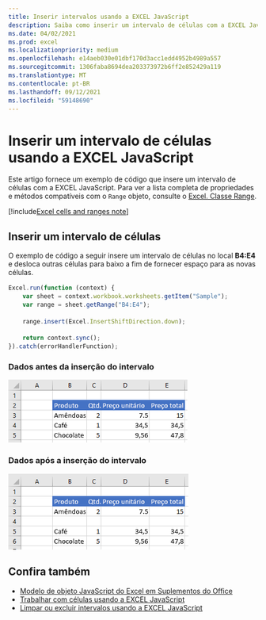```yaml
---
title: Inserir intervalos usando a EXCEL JavaScript
description: Saiba como inserir um intervalo de células com a EXCEL JavaScript.
ms.date: 04/02/2021
ms.prod: excel
ms.localizationpriority: medium
ms.openlocfilehash: e14aeb030e01dbf170d3acc1edd4952b4989a557
ms.sourcegitcommit: 1306faba8694dea203373972b6ff2e852429a119
ms.translationtype: MT
ms.contentlocale: pt-BR
ms.lasthandoff: 09/12/2021
ms.locfileid: "59148690"
---
```

# <a name="insert-a-range-of-cells-using-the-excel-javascript-api"></a>Inserir um intervalo de células usando a EXCEL JavaScript

Este artigo fornece um exemplo de código que insere um intervalo de células com a EXCEL JavaScript. Para ver a lista completa de propriedades e métodos compatíveis com o `Range` objeto, consulte o [Excel. Classe Range](/javascript/api/excel/excel.range).

[!include[Excel cells and ranges note](../includes/note-excel-cells-and-ranges.md)]

## <a name="insert-a-range-of-cells"></a>Inserir um intervalo de células

O exemplo de código a seguir insere um intervalo de células no local **B4:E4** e desloca outras células para baixo a fim de fornecer espaço para as novas células.

```js
Excel.run(function (context) {
    var sheet = context.workbook.worksheets.getItem("Sample");
    var range = sheet.getRange("B4:E4");

    range.insert(Excel.InsertShiftDirection.down);

    return context.sync();
}).catch(errorHandlerFunction);
```

### <a name="data-before-range-is-inserted"></a>Dados antes da inserção do intervalo

![Dados na Excel antes da inserção do intervalo.](../images/excel-ranges-start.png)

### <a name="data-after-range-is-inserted"></a>Dados após a inserção do intervalo

![Dados na Excel após a inserção do intervalo.](../images/excel-ranges-after-insert.png)

## <a name="see-also"></a>Confira também

- [Modelo de objeto JavaScript do Excel em Suplementos do Office](excel-add-ins-core-concepts.md)
- [Trabalhar com células usando a EXCEL JavaScript](excel-add-ins-cells.md)
- [Limpar ou excluir intervalos usando a EXCEL JavaScript](excel-add-ins-ranges-clear-delete.md)
